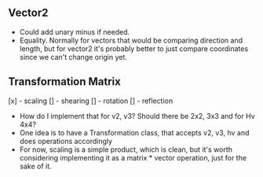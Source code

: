 ## Vector2
- Could add unary minus if needed.
- Equality. Normally for vectors that would be comparing direction and length,
    but for vector2 it's probably better to just compare coordinates since we can't change origin yet.

## Transformation Matrix

[x] - scaling
[] - shearing
[] - rotation
[] - reflection

- How do I implement that for v2, v3? Should there be 2x2, 3x3 and for Hv 4x4?
- One idea is to have a Transformation class, that accepts v2, v3, hv and does operations accordingly
- For now, scaling is a simple product, which is clean, but it's worth considering implementing it 
    as a matrix * vector operation, just for the sake of it.